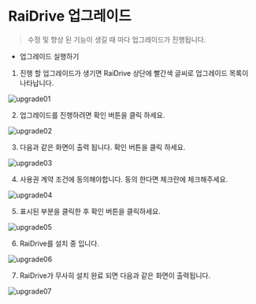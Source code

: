 # RaiDrive 업그레이드  

> 수정 및 향상 된 기능이 생길 때 마다 업그레이드가 진행됩니다.  

- 업그레이드 실행하기  

1. 진행 할 업그레이드가 생기면 RaiDrive 상단에 빨간색 글씨로 업그레이드 목록이 나타납니다. 

![upgrade01](/upgrade01.jpg?raw=true)  

2. 업그레이드를 진행하려면 확인 버튼을 클릭 하세요.  

![upgrade02](/upgrade02.jpg?raw=true)  

3. 다음과 같은 화면이 출력 됩니다. 확인 버튼을 클릭 하세요.  

![upgrade03](/upgrade03.jpg?raw=true)  

4. 사용권 계약 조건에 동의해야합니다. 동의 한다면 체크란에 체크해주세요.  

![upgrade04](/upgrade04.jpg?raw=true)  

5. 표시된 부분을 클릭한 후 확인 버튼을 클릭하세요.

![upgrade05](/upgrade05.jpg?raw=true)  

6. RaiDrive를 설치 중 입니다.  

![upgrade06](/upgrade06.png?raw=true)  

7. RaiDrive가 무사히 설치 완료 되면 다음과 같은 화면이 출력됩니다.  

![upgrade07](/upgrade07.png?raw=true)  


